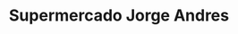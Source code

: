---
title: "Supermercado Jorge Andres"
url: /ciudad-del-este/supermercado-jorge-andres/
shop: supermercado
---